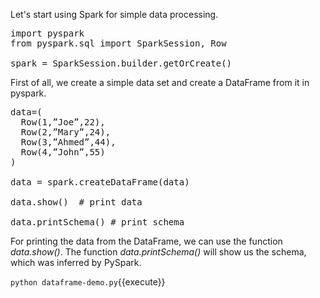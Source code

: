 Let's start using Spark for simple data processing.

<pre class="file" data-filename="spark-version.py" data-target="replace">
import pyspark
from pyspark.sql import SparkSession, Row

spark = SparkSession.builder.getOrCreate()
</pre>

First of all, we create a simple data set and create a DataFrame from it in pyspark.

<pre class="file" data-filename="dataframe-demo.py" data-target="append">
data=(
  Row(1,”Joe”,22),
  Row(2,”Mary”,24),
  Row(3,”Ahmed”,44),
  Row(4,”John”,55)
)

data = spark.createDataFrame(data)

data.show()  # print data

data.printSchema() # print schema
</pre>

For printing the data from the DataFrame, we can use the function _data.show()_. The function _data.printSchema()_ will show us the schema, which was inferred by PySpark.

`python dataframe-demo.py`{{execute}}
